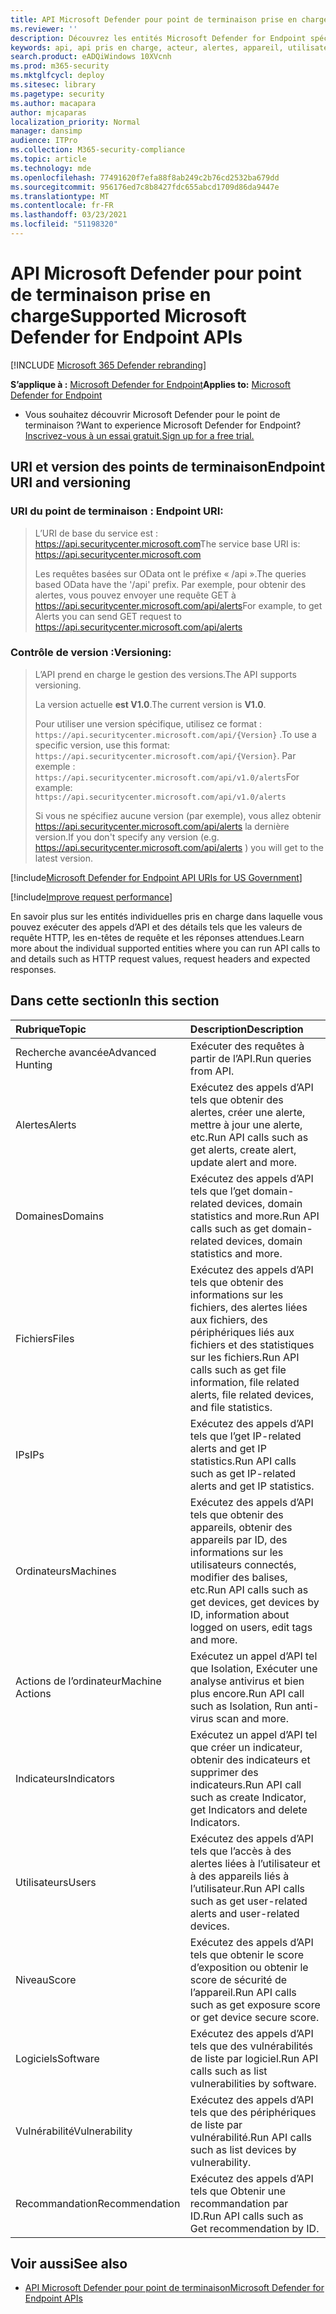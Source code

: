 ```yaml
---
title: API Microsoft Defender pour point de terminaison prise en charge
ms.reviewer: ''
description: Découvrez les entités Microsoft Defender for Endpoint spécifiques pris en charge dans laquelle vous pouvez créer des appels d’API.
keywords: api, api pris en charge, acteur, alertes, appareil, utilisateur, domaine, ip, fichier, requêtes avancées, recherche avancée
search.product: eADQiWindows 10XVcnh
ms.prod: m365-security
ms.mktglfcycl: deploy
ms.sitesec: library
ms.pagetype: security
ms.author: macapara
author: mjcaparas
localization_priority: Normal
manager: dansimp
audience: ITPro
ms.collection: M365-security-compliance
ms.topic: article
ms.technology: mde
ms.openlocfilehash: 77491620f7efa88f8ab249c2b76cd2532ba679dd
ms.sourcegitcommit: 956176ed7c8b8427fdc655abcd1709d86da9447e
ms.translationtype: MT
ms.contentlocale: fr-FR
ms.lasthandoff: 03/23/2021
ms.locfileid: "51198320"
---
```

# <a name="supported-microsoft-defender-for-endpoint-apis"></a><span data-ttu-id="ba0f2-104">API Microsoft Defender pour point de terminaison prise en charge</span><span class="sxs-lookup"><span data-stu-id="ba0f2-104">Supported Microsoft Defender for Endpoint APIs</span></span>

[!INCLUDE [Microsoft 365 Defender rebranding](../../includes/microsoft-defender.md)]


<span data-ttu-id="ba0f2-105">**S’applique à :** [Microsoft Defender for Endpoint](https://go.microsoft.com/fwlink/?linkid=2154037)</span><span class="sxs-lookup"><span data-stu-id="ba0f2-105">**Applies to:** [Microsoft Defender for Endpoint](https://go.microsoft.com/fwlink/?linkid=2154037)</span></span>

- <span data-ttu-id="ba0f2-106">Vous souhaitez découvrir Microsoft Defender pour le point de terminaison ?</span><span class="sxs-lookup"><span data-stu-id="ba0f2-106">Want to experience Microsoft Defender for Endpoint?</span></span> [<span data-ttu-id="ba0f2-107">Inscrivez-vous à un essai gratuit.</span><span class="sxs-lookup"><span data-stu-id="ba0f2-107">Sign up for a free trial.</span></span>](https://www.microsoft.com/microsoft-365/windows/microsoft-defender-atp?ocid=docs-wdatp-exposedapis-abovefoldlink) 

## <a name="endpoint-uri-and-versioning"></a><span data-ttu-id="ba0f2-108">URI et version des points de terminaison</span><span class="sxs-lookup"><span data-stu-id="ba0f2-108">Endpoint URI and versioning</span></span>

### <a name="endpoint-uri"></a><span data-ttu-id="ba0f2-109">URI du point de terminaison :            </span><span class="sxs-lookup"><span data-stu-id="ba0f2-109">Endpoint URI:</span></span>

> <span data-ttu-id="ba0f2-110">L’URI de base du service est : https://api.securitycenter.microsoft.com</span><span class="sxs-lookup"><span data-stu-id="ba0f2-110">The service base URI is: https://api.securitycenter.microsoft.com</span></span>
> 
> <span data-ttu-id="ba0f2-111">Les requêtes basées sur OData ont le préfixe « /api ».</span><span class="sxs-lookup"><span data-stu-id="ba0f2-111">The queries based OData have the '/api' prefix.</span></span> <span data-ttu-id="ba0f2-112">Par exemple, pour obtenir des alertes, vous pouvez envoyer une requête GET à https://api.securitycenter.microsoft.com/api/alerts</span><span class="sxs-lookup"><span data-stu-id="ba0f2-112">For example, to get Alerts you can send GET request to https://api.securitycenter.microsoft.com/api/alerts</span></span>

### <a name="versioning"></a><span data-ttu-id="ba0f2-113">Contrôle de version :</span><span class="sxs-lookup"><span data-stu-id="ba0f2-113">Versioning:</span></span>

> <span data-ttu-id="ba0f2-114">L’API prend en charge le gestion des versions.</span><span class="sxs-lookup"><span data-stu-id="ba0f2-114">The API supports versioning.</span></span>
> 
> <span data-ttu-id="ba0f2-115">La version actuelle **est V1.0**.</span><span class="sxs-lookup"><span data-stu-id="ba0f2-115">The current version is **V1.0**.</span></span>
> 
> <span data-ttu-id="ba0f2-116">Pour utiliser une version spécifique, utilisez ce format : `https://api.securitycenter.microsoft.com/api/{Version}` .</span><span class="sxs-lookup"><span data-stu-id="ba0f2-116">To use a specific version, use this format: `https://api.securitycenter.microsoft.com/api/{Version}`.</span></span> <span data-ttu-id="ba0f2-117">Par exemple : `https://api.securitycenter.microsoft.com/api/v1.0/alerts`</span><span class="sxs-lookup"><span data-stu-id="ba0f2-117">For example: `https://api.securitycenter.microsoft.com/api/v1.0/alerts`</span></span>
> 
> <span data-ttu-id="ba0f2-118">Si vous ne spécifiez aucune version (par exemple), vous allez obtenir https://api.securitycenter.microsoft.com/api/alerts la dernière version.</span><span class="sxs-lookup"><span data-stu-id="ba0f2-118">If you don't specify any version (e.g. https://api.securitycenter.microsoft.com/api/alerts ) you will get to the latest version.</span></span>


[!include[Microsoft Defender for Endpoint API URIs for US Government](../../includes/microsoft-defender-api-usgov.md)]

[!include[Improve request performance](../../includes/improve-request-performance.md)]


<span data-ttu-id="ba0f2-119">En savoir plus sur les entités individuelles pris en charge dans laquelle vous pouvez exécuter des appels d’API et des détails tels que les valeurs de requête HTTP, les en-têtes de requête et les réponses attendues.</span><span class="sxs-lookup"><span data-stu-id="ba0f2-119">Learn more about the individual supported entities where you can run API calls to and details such as HTTP request values, request headers and expected responses.</span></span>

## <a name="in-this-section"></a><span data-ttu-id="ba0f2-120">Dans cette section</span><span class="sxs-lookup"><span data-stu-id="ba0f2-120">In this section</span></span>

<span data-ttu-id="ba0f2-121">Rubrique</span><span class="sxs-lookup"><span data-stu-id="ba0f2-121">Topic</span></span> | <span data-ttu-id="ba0f2-122">Description</span><span class="sxs-lookup"><span data-stu-id="ba0f2-122">Description</span></span>
:---|:---
<span data-ttu-id="ba0f2-123">Recherche avancée</span><span class="sxs-lookup"><span data-stu-id="ba0f2-123">Advanced Hunting</span></span> | <span data-ttu-id="ba0f2-124">Exécuter des requêtes à partir de l’API.</span><span class="sxs-lookup"><span data-stu-id="ba0f2-124">Run queries from API.</span></span>
<span data-ttu-id="ba0f2-125">Alertes</span><span class="sxs-lookup"><span data-stu-id="ba0f2-125">Alerts</span></span> | <span data-ttu-id="ba0f2-126">Exécutez des appels d’API tels que obtenir des alertes, créer une alerte, mettre à jour une alerte, etc.</span><span class="sxs-lookup"><span data-stu-id="ba0f2-126">Run API calls such as get alerts, create alert, update alert and more.</span></span>
<span data-ttu-id="ba0f2-127">Domaines</span><span class="sxs-lookup"><span data-stu-id="ba0f2-127">Domains</span></span> | <span data-ttu-id="ba0f2-128">Exécutez des appels d’API tels que l’get domain-related devices, domain statistics and more.</span><span class="sxs-lookup"><span data-stu-id="ba0f2-128">Run API calls such as get domain-related devices, domain statistics and more.</span></span>
<span data-ttu-id="ba0f2-129">Fichiers</span><span class="sxs-lookup"><span data-stu-id="ba0f2-129">Files</span></span> | <span data-ttu-id="ba0f2-130">Exécutez des appels d’API tels que obtenir des informations sur les fichiers, des alertes liées aux fichiers, des périphériques liés aux fichiers et des statistiques sur les fichiers.</span><span class="sxs-lookup"><span data-stu-id="ba0f2-130">Run API calls such as get file information, file related alerts, file related devices, and file statistics.</span></span>
<span data-ttu-id="ba0f2-131">IPs</span><span class="sxs-lookup"><span data-stu-id="ba0f2-131">IPs</span></span> | <span data-ttu-id="ba0f2-132">Exécutez des appels d’API tels que l’get IP-related alerts and get IP statistics.</span><span class="sxs-lookup"><span data-stu-id="ba0f2-132">Run API calls such as get IP-related alerts and get IP statistics.</span></span>
<span data-ttu-id="ba0f2-133">Ordinateurs</span><span class="sxs-lookup"><span data-stu-id="ba0f2-133">Machines</span></span> | <span data-ttu-id="ba0f2-134">Exécutez des appels d’API tels que obtenir des appareils, obtenir des appareils par ID, des informations sur les utilisateurs connectés, modifier des balises, etc.</span><span class="sxs-lookup"><span data-stu-id="ba0f2-134">Run API calls such as get devices, get devices by ID, information about logged on users, edit tags and more.</span></span>
<span data-ttu-id="ba0f2-135">Actions de l’ordinateur</span><span class="sxs-lookup"><span data-stu-id="ba0f2-135">Machine Actions</span></span> | <span data-ttu-id="ba0f2-136">Exécutez un appel d’API tel que Isolation, Exécuter une analyse antivirus et bien plus encore.</span><span class="sxs-lookup"><span data-stu-id="ba0f2-136">Run API call such as Isolation, Run anti-virus scan and more.</span></span>
<span data-ttu-id="ba0f2-137">Indicateurs</span><span class="sxs-lookup"><span data-stu-id="ba0f2-137">Indicators</span></span> | <span data-ttu-id="ba0f2-138">Exécutez un appel d’API tel que créer un indicateur, obtenir des indicateurs et supprimer des indicateurs.</span><span class="sxs-lookup"><span data-stu-id="ba0f2-138">Run API call such as create Indicator, get Indicators and delete Indicators.</span></span>
<span data-ttu-id="ba0f2-139">Utilisateurs</span><span class="sxs-lookup"><span data-stu-id="ba0f2-139">Users</span></span> | <span data-ttu-id="ba0f2-140">Exécutez des appels d’API tels que l’accès à des alertes liées à l’utilisateur et à des appareils liés à l’utilisateur.</span><span class="sxs-lookup"><span data-stu-id="ba0f2-140">Run API calls such as get user-related alerts and user-related devices.</span></span>
<span data-ttu-id="ba0f2-141">Niveau</span><span class="sxs-lookup"><span data-stu-id="ba0f2-141">Score</span></span> | <span data-ttu-id="ba0f2-142">Exécutez des appels d’API tels que obtenir le score d’exposition ou obtenir le score de sécurité de l’appareil.</span><span class="sxs-lookup"><span data-stu-id="ba0f2-142">Run API calls such as get exposure score or get device secure score.</span></span>
<span data-ttu-id="ba0f2-143">Logiciels</span><span class="sxs-lookup"><span data-stu-id="ba0f2-143">Software</span></span> | <span data-ttu-id="ba0f2-144">Exécutez des appels d’API tels que des vulnérabilités de liste par logiciel.</span><span class="sxs-lookup"><span data-stu-id="ba0f2-144">Run API calls such as list vulnerabilities by software.</span></span>
<span data-ttu-id="ba0f2-145">Vulnérabilité</span><span class="sxs-lookup"><span data-stu-id="ba0f2-145">Vulnerability</span></span> | <span data-ttu-id="ba0f2-146">Exécutez des appels d’API tels que des périphériques de liste par vulnérabilité.</span><span class="sxs-lookup"><span data-stu-id="ba0f2-146">Run API calls such as list devices by vulnerability.</span></span>
<span data-ttu-id="ba0f2-147">Recommandation</span><span class="sxs-lookup"><span data-stu-id="ba0f2-147">Recommendation</span></span> | <span data-ttu-id="ba0f2-148">Exécutez des appels d’API tels que Obtenir une recommandation par ID.</span><span class="sxs-lookup"><span data-stu-id="ba0f2-148">Run API calls such as Get recommendation by ID.</span></span>

## <a name="see-also"></a><span data-ttu-id="ba0f2-149">Voir aussi</span><span class="sxs-lookup"><span data-stu-id="ba0f2-149">See also</span></span>
- [<span data-ttu-id="ba0f2-150">API Microsoft Defender pour point de terminaison</span><span class="sxs-lookup"><span data-stu-id="ba0f2-150">Microsoft Defender for Endpoint APIs</span></span>](apis-intro.md)
